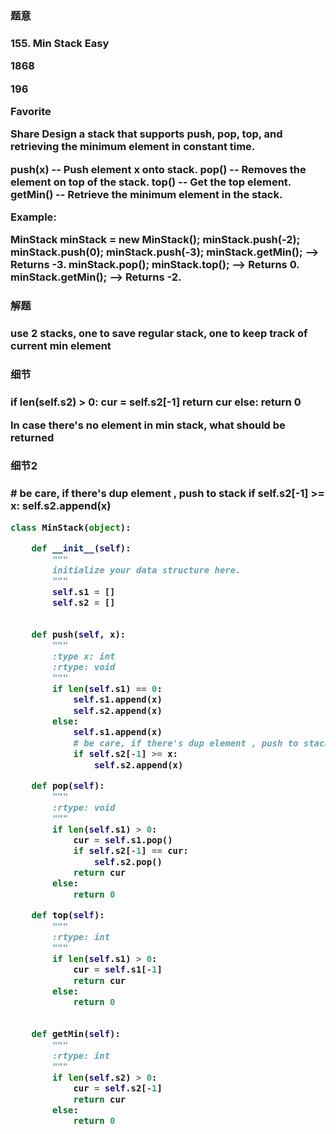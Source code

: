 <h3>题意<h3>
<p>
155. Min Stack
Easy

1868

196

Favorite

Share
Design a stack that supports push, pop, top, and retrieving the minimum element in constant time.

push(x) -- Push element x onto stack.
pop() -- Removes the element on top of the stack.
top() -- Get the top element.
getMin() -- Retrieve the minimum element in the stack.
 

Example:

MinStack minStack = new MinStack();
minStack.push(-2);
minStack.push(0);
minStack.push(-3);
minStack.getMin();   --> Returns -3.
minStack.pop();
minStack.top();      --> Returns 0.
minStack.getMin();   --> Returns -2.
<p>




<h3>解题<h3>
<p>use 2 stacks, one to save regular stack, one to keep track of current min element<p>




<h3>细节<h3>
<p>
        if len(self.s2) > 0:
            cur = self.s2[-1]
            return cur
        else:
            return 0

In case there's no element in min stack, what should be returned
<p>


<h3>细节2<h3>
<p>
            # be care, if there's dup element , push to stack
            if self.s2[-1] >= x:
                self.s2.append(x)
<p>

```python
class MinStack(object):

    def __init__(self):
        """
        initialize your data structure here.
        """
        self.s1 = []
        self.s2 = []
        

    def push(self, x):
        """
        :type x: int
        :rtype: void
        """
        if len(self.s1) == 0:
            self.s1.append(x)
            self.s2.append(x)
        else:
            self.s1.append(x)
            # be care, if there's dup element , push to stack
            if self.s2[-1] >= x:
                self.s2.append(x)

    def pop(self):
        """
        :rtype: void
        """
        if len(self.s1) > 0:
            cur = self.s1.pop()
            if self.s2[-1] == cur:
                self.s2.pop()
            return cur
        else:
            return 0

    def top(self):
        """
        :rtype: int
        """
        if len(self.s1) > 0:
            cur = self.s1[-1]
            return cur
        else:
            return 0
        

    def getMin(self):
        """
        :rtype: int
        """
        if len(self.s2) > 0:
            cur = self.s2[-1]
            return cur
        else:
            return 0
```

